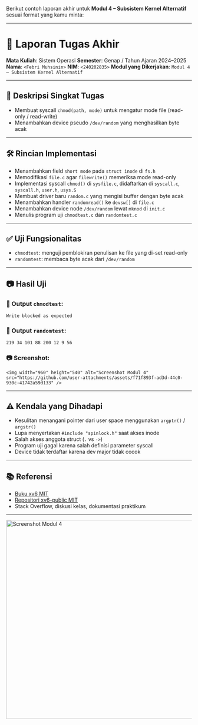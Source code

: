 Berikut contoh laporan akhir untuk **Modul 4 – Subsistem Kernel Alternatif** sesuai format yang kamu minta:

---

# 📝 Laporan Tugas Akhir

**Mata Kuliah**: Sistem Operasi
**Semester**: Genap / Tahun Ajaran 2024–2025
**Nama**: `<Febri Muhsinin>`
**NIM**: `<240202835>`
**Modul yang Dikerjakan**:
`Modul 4 – Subsistem Kernel Alternatif`

---

## 📌 Deskripsi Singkat Tugas

* Membuat syscall `chmod(path, mode)` untuk mengatur mode file (read-only / read-write)
* Menambahkan device pseudo `/dev/random` yang menghasilkan byte acak

---

## 🛠️ Rincian Implementasi

* Menambahkan field `short mode` pada `struct inode` di `fs.h`
* Memodifikasi `file.c` agar `filewrite()` memeriksa mode read-only
* Implementasi syscall `chmod()` di `sysfile.c`, didaftarkan di `syscall.c`, `syscall.h`, `user.h`, `usys.S`
* Membuat driver baru `random.c` yang mengisi buffer dengan byte acak
* Menambahkan handler `randomread()` ke `devsw[]` di `file.c`
* Menambahkan device node `/dev/random` lewat `mknod` di `init.c`
* Menulis program uji `chmodtest.c` dan `randomtest.c`

---

## ✅ Uji Fungsionalitas

* `chmodtest`: menguji pemblokiran penulisan ke file yang di-set read-only
* `randomtest`: membaca byte acak dari `/dev/random`

---

## 📷 Hasil Uji

### 📍 Output `chmodtest`:

```
Write blocked as expected
```

### 📍 Output `randomtest`:

```
219 34 101 88 200 12 9 56
```

### 📷 Screenshot:

```
<img width="960" height="540" alt="Screenshot Modul 4" src="https://github.com/user-attachments/assets/f71f893f-ad3d-44c0-930c-41742a59d133" />

```
---

## ⚠️ Kendala yang Dihadapi

* Kesulitan menangani pointer dari user space menggunakan `argptr()` / `argstr()`
* Lupa menyertakan `#include "spinlock.h"` saat akses inode
* Salah akses anggota struct (`.` vs `->`)
* Program uji gagal karena salah definisi parameter syscall
* Device tidak terdaftar karena dev major tidak cocok

---

## 📚 Referensi

* [Buku xv6 MIT](https://pdos.csail.mit.edu/6.828/2018/xv6/book-rev11.pdf)
* [Repositori xv6-public MIT](https://github.com/mit-pdos/xv6-public)
* Stack Overflow, diskusi kelas, dokumentasi praktikum

---

<img width="960" height="540" alt="Screenshot Modul 4" src="https://github.com/user-attachments/assets/ce202261-e7e8-4eae-9f94-f16b51ebc707" />
